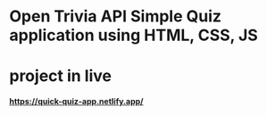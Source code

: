 <h1>Open Trivia API Simple Quiz application using HTML, CSS, JS</h1>

# project in live

#### https://quick-quiz-app.netlify.app/
